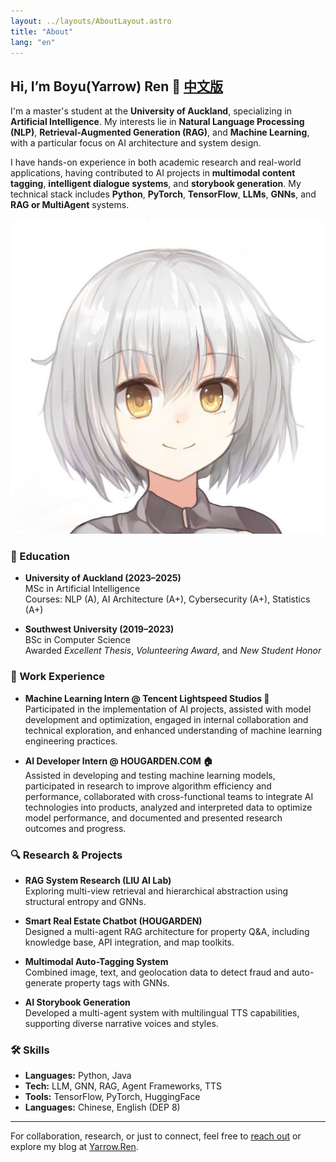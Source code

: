 ```yaml
---
layout: ../layouts/AboutLayout.astro
title: "About"
lang: "en"
---
```


<!-- ## Hi, I’m Boyu(Yarrow) Ren 👋 [中文版](/about) -->
<h2>Hi, I’m Boyu(Yarrow) Ren 👋 <a href="/about">中文版</a></h2>


<div class="flex flex-col lg:flex-row gap-6 mt-4">
  <!-- Left: Text -->
  <div class="lg:w-4/5">
    <p>
      I'm a master's student at the <strong>University of Auckland</strong>, specializing in
      <strong>Artificial Intelligence</strong>. My interests lie in
      <strong>Natural Language Processing (NLP)</strong>,
      <strong>Retrieval-Augmented Generation (RAG)</strong>, and
      <strong>Machine Learning</strong>, with a particular focus on AI architecture and system design.
    </p>
    <p class="mt-4">
      I have hands-on experience in both academic research and real-world applications, having contributed to
      AI projects in <strong>multimodal content tagging</strong>,
      <strong>intelligent dialogue systems</strong>, and
      <strong>storybook generation</strong>. My technical stack includes
      <strong>Python</strong>, <strong>PyTorch</strong>, <strong>TensorFlow</strong>,
      <strong>LLMs</strong>, <strong>GNNs</strong>, and <strong>RAG or MultiAgent</strong> systems.
    </p>
  </div>

  <!-- Right: Avatar -->
  <div class="lg:w-1/5 hidden lg:block">
    <img src="/title.jpg" alt="Profile photo" class="rounded-xl shadow-md w-full h-auto object-cover" />
  </div>
</div>



### 🧠 Education

- **University of Auckland (2023–2025)**  
  MSc in Artificial Intelligence  
  Courses: NLP (A), AI Architecture (A+), Cybersecurity (A+), Statistics (A+)

- **Southwest University (2019–2023)**  
  BSc in Computer Science  
  Awarded *Excellent Thesis*, *Volunteering Award*, and *New Student Honor*

### 💼 Work Experience

- **Machine Learning Intern @ Tencent Lightspeed Studios 🐧**  
  Participated in the implementation of AI projects, assisted with model development and optimization, engaged in internal collaboration and technical exploration, and enhanced understanding of machine learning engineering practices.

- **AI Developer Intern @ HOUGARDEN.COM 🏠**  
  Assisted in developing and testing machine learning models, participated in research to improve algorithm efficiency and performance, collaborated with cross-functional teams to integrate AI technologies into products, analyzed and interpreted data to optimize model performance, and documented and presented research outcomes and progress.

### 🔍 Research & Projects

- **RAG System Research (LIU AI Lab)**  
  Exploring multi-view retrieval and hierarchical abstraction using structural entropy and GNNs.

- **Smart Real Estate Chatbot (HOUGARDEN)**  
  Designed a multi-agent RAG architecture for property Q&A, including knowledge base, API integration, and map toolkits.

- **Multimodal Auto-Tagging System**  
  Combined image, text, and geolocation data to detect fraud and auto-generate property tags with GNNs.

- **AI Storybook Generation**  
  Developed a multi-agent system with multilingual TTS capabilities, supporting diverse narrative voices and styles.


### 🛠️ Skills

- **Languages:** Python, Java  
- **Tech:** LLM, GNN, RAG, Agent Frameworks, TTS  
- **Tools:** TensorFlow, PyTorch, HuggingFace  
- **Languages:** Chinese, English (DEP 8)

---

For collaboration, research, or just to connect, feel free to [reach out](mailto:YarrowRen@gmail.com) or explore my blog at [Yarrow.Ren](https://Yarrow.Ren).
